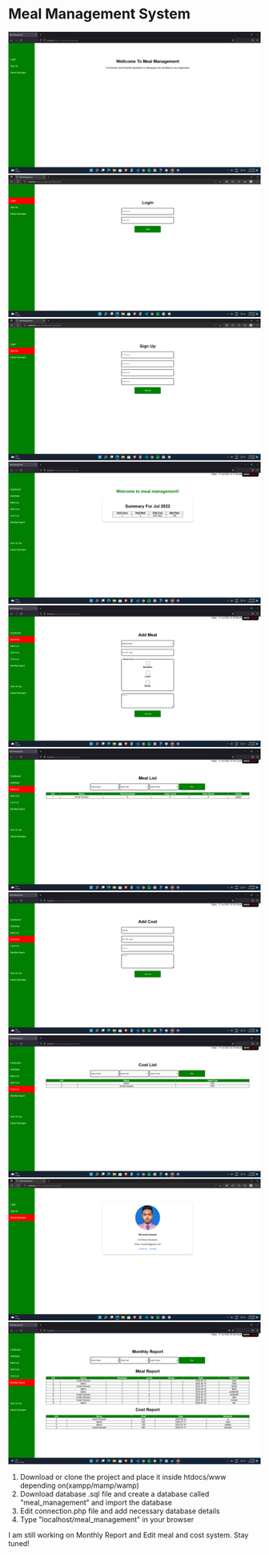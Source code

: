 <h1>Meal Management System</h1>
<img src="images/1.png">
<img src="images/2.png">
<img src="images/3.png">
<img src="images/4.png">
<img src="images/5.png">
<img src="images/6.png">
<img src="images/7.png">
<img src="images/8.png">
<img src="images/9.png">
<img src="images/10.png">

1) Download or clone the project and place it inside htdocs/www depending on(xampp/mamp/wamp)
2) Download database .sql file and create a database called "meal_management" and import the database
3) Edit connection.php file and add necessary database details
4) Type "localhost/meal_management" in your browser


I am still working on Monthly Report and Edit meal and cost system. Stay tuned!